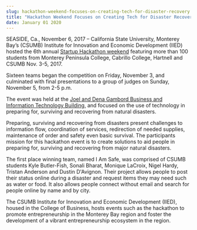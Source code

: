 ```yaml
---
slug: hackathon-weekend-focuses-on-creating-tech-for-disaster-recovery
title: "Hackathon Weekend Focuses on Creating Tech for Disaster Recovery"
date: January 01 2020
---
```


 
<p>
  SEASIDE, Ca., November 6, 2017 – California State University, Monterey Bay’s
  (CSUMB) Institute for Innovation and Economic Development (IIED) hosted the
  6th annual
  <a href="https://csumb.edu/iied/events/hackathon-begins"
    >Startup Hackathon weekend</a
  >
  featuring more than 100 students from Monterey Peninsula College, Cabrillo
  College, Hartnell and CSUMB Nov. 3-5, 2017.
</p>
<p>
  Sixteen teams began the competition on Friday, November 3, and culminated with
  final presentations to a group of judges on Sunday, November 5, from 2-5 p.m.
</p>
<p>
  The event was held at the
  <a
    href="https://csumb.edu/directory/buildings/business-information-technology"
    >Joel and Dena Gambord Business and Information Technology Building</a
  >, and focused on the use of technology in preparing for, surviving and
  recovering from natural disasters.
</p>
<p>
  Preparing, surviving and recovering from disasters present challenges to
  information flow, coordination of services, redirection of needed supplies,
  maintenance of order and safety even basic survival. The participants mission
  for this hackathon event is to create solutions to aid people in preparing
  for, surviving and recovering from major natural disasters.
</p>
<p>
  The first place winning team, named I Am Safe, was comprised of CSUMB students
  Kyle Butler-Fish, Sonali Bharat, Monique LaCroix, Nigel Hardy, Tristan
  Anderson and Dustin D'Avignon. Their project allows people to post their
  status online during a disaster and request items they may need such as water
  or food. It also allows people connect without email and search for people
  online by name and by city.
</p>
<p>
  The CSUMB Institute for Innovation and Economic Development (IIED), housed in
  the College of Business, hosts events such as the hackathon to promote
  entrepreneurship in the Monterey Bay region and foster the development of a
  vibrant entrepreneurship ecosystem in the region.
</p>
 
